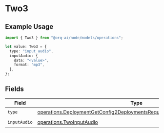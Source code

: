 # Two3

## Example Usage

```typescript
import { Two3 } from "@orq-ai/node/models/operations";

let value: Two3 = {
  type: "input_audio",
  inputAudio: {
    data: "<value>",
    format: "mp3",
  },
};
```

## Fields

| Field                                                                                                                                                                  | Type                                                                                                                                                                   | Required                                                                                                                                                               | Description                                                                                                                                                            |
| ---------------------------------------------------------------------------------------------------------------------------------------------------------------------- | ---------------------------------------------------------------------------------------------------------------------------------------------------------------------- | ---------------------------------------------------------------------------------------------------------------------------------------------------------------------- | ---------------------------------------------------------------------------------------------------------------------------------------------------------------------- |
| `type`                                                                                                                                                                 | [operations.DeploymentGetConfig2DeploymentsRequestRequestBodyMessages3Type](../../models/operations/deploymentgetconfig2deploymentsrequestrequestbodymessages3type.md) | :heavy_check_mark:                                                                                                                                                     | N/A                                                                                                                                                                    |
| `inputAudio`                                                                                                                                                           | [operations.TwoInputAudio](../../models/operations/twoinputaudio.md)                                                                                                   | :heavy_check_mark:                                                                                                                                                     | N/A                                                                                                                                                                    |